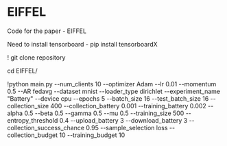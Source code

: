 # EIFFEL
Code for the paper - EIFFEL

Need to install tensorboard - pip install tensorboardX<br>

! git clone repository

cd EIFFEL/

!python main.py --num_clients 10 --optimizer Adam --lr 0.01 --momentum 0.5 --AR fedavg --dataset mnist --loader_type dirichlet --experiment_name "Battery" --device cpu --epochs 5 --batch_size 16 --test_batch_size 16 --collection_size 400 --collection_battery 0.001 --training_battery 0.002 --alpha 0.5 --beta 0.5 --gamma 0.5 --mu 0.5 --training_size 500 --entropy_threshold 0.4 --upload_battery 3 --download_battery 3 --collection_success_chance 0.95 --sample_selection loss --collection_budget 10 --training_budget 10
